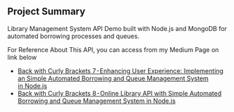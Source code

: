 ## Project Summary 
Library Management System API Demo built with Node.js and MongoDB for automated borrowing processes and queues.

For Reference About This API, you can access from my Medium Page on link below
- [Back with Curly Brackets 7 - Enhancing User Experience: Implementing an Simple Automated Borrowing and Queue Management System in Node.js](https://medium.com/@kelanach "kelanach Medium Page")
- [Back with Curly Brackets 8 - Online Library API with Simple Automated Borrowing and Queue Management System in Node.js](https://medium.com/@kelanach "kelanach Medium Page")
